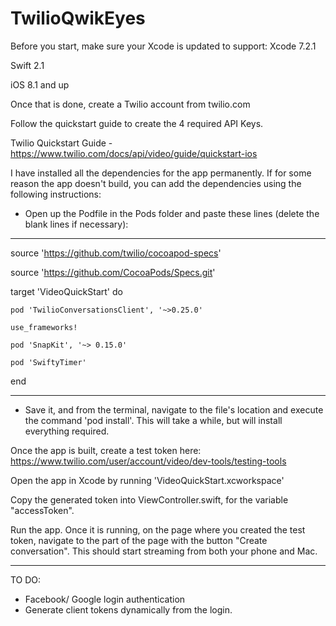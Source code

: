 # TwilioQwikEyes

Before you start, make sure your Xcode is updated to support:
Xcode 7.2.1

Swift 2.1

iOS 8.1 and up

Once that is done, create a Twilio account from twilio.com

Follow the quickstart guide to create the 4 required API Keys.

Twilio Quickstart Guide - https://www.twilio.com/docs/api/video/guide/quickstart-ios

I have installed all the dependencies for the app permanently. If for some reason the app doesn't build, you can add the dependencies using the following instructions:

- Open up the Podfile in the Pods folder and paste these lines (delete the blank lines if necessary):

___________________________________________________________________

source 'https://github.com/twilio/cocoapod-specs'

source 'https://github.com/CocoaPods/Specs.git'

target 'VideoQuickStart' do

    pod 'TwilioConversationsClient', '~>0.25.0'

    use_frameworks!

    pod 'SnapKit', '~> 0.15.0'

    pod 'SwiftyTimer'

end

___________________________________________________________________


- Save it, and from the terminal, navigate to the file's location and execute the command 'pod install'. This will take a while, but will install everything required.

Once the app is built, create a test token here: https://www.twilio.com/user/account/video/dev-tools/testing-tools

Open the app in Xcode by running 'VideoQuickStart.xcworkspace'

Copy the generated token into ViewController.swift, for the variable "accessToken".

Run the app. Once it is running, on the page where you created the test token, navigate to the part of the page with the button "Create conversation". This should start streaming from both your phone and Mac.

___________________________________________________________________

TO DO:

- Facebook/ Google login authentication
- Generate client tokens dynamically from the login.
